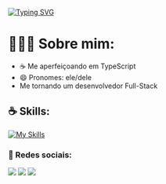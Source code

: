 [![Typing SVG](https://readme-typing-svg.demolab.com?font=Fira+Code&duration=4000&pause=500&width=435&lines=Olá!+%F0%9F%91%8B;Pode+me+chamar+de+Gil!+%F0%9F%98%81;Sou+desenvolvedor+Full-Stack;E+sou+apaixonado+por+Tecnologia+%3C3)](https://git.io/typing-svg)

<h1>👩🏽‍💻 Sobre mim: </h1>

- ☕ Me aperfeiçoando em TypeScript
- 😄 Pronomes: ele/dele
- Me tornando um desenvolvedor Full-Stack

<div><h2>☕ Skills: </h2>
  
[![My Skills](https://skillicons.dev/icons?i=html,css,js,ts,react,nextjs,tailwind,nodejs,python,django,git)](https://skillicons.dev)

</div>
<div><h3>📱 Redes sociais: </h3>
  <a href="https://www.instagram.com/gildaciozz/" target="_blank"><img src="https://img.shields.io/badge/-Instagram-%23E4405F?style=for-the-badge&logo=instagram&logoColor=white" target="_blank"></a>
  <a href = "mailto:contato.gildaciolopes@gmail.com"><img src="https://img.shields.io/badge/-Gmail-%23333?style=for-the-badge&logo=gmail&logoColor=white" target="_blank"></a>
  <a href="https://www.linkedin.com/in/gildáciozz" target="_blank"><img src="https://img.shields.io/badge/-LinkedIn-%230077B5?style=for-the-badge&logo=linkedin&logoColor=white" target="_blank"></a> 
</div>
